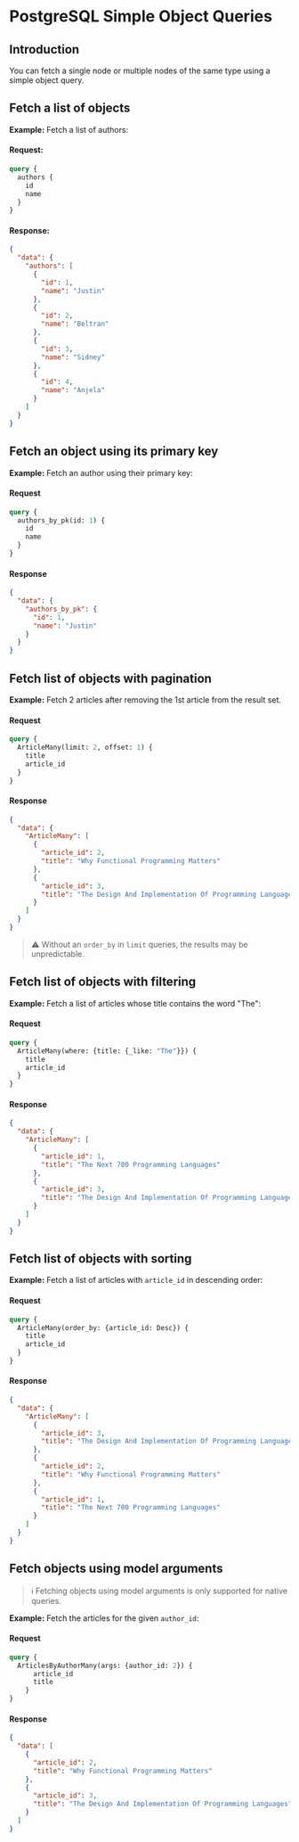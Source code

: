 # PostgreSQL Simple Object Queries

## Introduction

You can fetch a single node or multiple nodes of the same type using a simple object query.

## Fetch a list of objects

**Example:** Fetch a list of authors:

#### Request:
```graphql
query {
  authors {
    id
    name
  }
}
```

#### Response:
```JSON
{
  "data": {
    "authors": [
      {
        "id": 1,
        "name": "Justin"
      },
      {
        "id": 2,
        "name": "Beltran"
      },
      {
        "id": 3,
        "name": "Sidney"
      },
      {
        "id": 4,
        "name": "Anjela"
      }
    ]
  }
}
```



## Fetch an object using its primary key

**Example:** Fetch an author using their primary key:

#### Request

```graphql
query {
  authors_by_pk(id: 1) {
    id
    name
  }
}
```

#### Response

```JSON
{
  "data": {
    "authors_by_pk": {
      "id": 1,
      "name": "Justin"
    }
  }
}
```

## Fetch list of objects with pagination

**Example:** Fetch 2 articles after removing the 1st article from the result set.

#### Request

```graphql
query {
  ArticleMany(limit: 2, offset: 1) {
    title
    article_id
  }
}
```

#### Response

```JSON
{
  "data": {
    "ArticleMany": [
      {
        "article_id": 2,
        "title": "Why Functional Programming Matters"
      },
      {
        "article_id": 3,
        "title": "The Design And Implementation Of Programming Languages"
      }
    ]
  }
}
```

> :warning: Without an `order_by` in `limit` queries, the results may be unpredictable.

## Fetch list of objects with filtering

**Example:** Fetch a list of articles whose title contains the word "The":

#### Request

```graphql
query {
  ArticleMany(where: {title: {_like: "The"}}) {
    title
    article_id
  }
}
```

#### Response

```JSON
{
  "data": {
    "ArticleMany": [
      {
        "article_id": 1,
        "title": "The Next 700 Programming Languages"
      },
      {
        "article_id": 3,
        "title": "The Design And Implementation Of Programming Languages"
      }
    ]
  }
}
```

## Fetch list of objects with sorting

**Example:** Fetch a list of articles with `article_id` in descending order:

#### Request

```graphql
query {
  ArticleMany(order_by: {article_id: Desc}) {
    title
    article_id
  }
}
```

#### Response

```JSON
{
  "data": {
    "ArticleMany": [
      {
        "article_id": 3,
        "title": "The Design And Implementation Of Programming Languages"
      },
      {
        "article_id": 2,
        "title": "Why Functional Programming Matters"
      },
      {
        "article_id": 1,
        "title": "The Next 700 Programming Languages"
      }
    ]
  }
}
```

## Fetch objects using model arguments

> :information_source: Fetching objects using model arguments is only supported for native queries.

**Example:** Fetch the articles for the given `author_id`:

#### Request

```graphql
query {
  ArticlesByAuthorMany(args: {author_id: 2}) {
      article_id
      title
    }
}
```

#### Response

```JSON
{
  "data": [
    {
      "article_id": 2,
      "title": "Why Functional Programming Matters"
    },
    {
      "article_id": 3,
      "title": "The Design And Implementation Of Programming Languages"
    }
  ]
}
```
